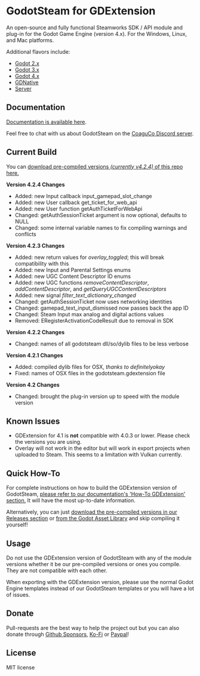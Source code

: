 # GodotSteam for GDExtension
An open-source and fully functional Steamworks SDK / API module and plug-in for the Godot Game Engine (version 4.x). For the Windows, Linux, and Mac platforms.

Additional flavors include:
- [Godot 2.x](https://github.com/Gramps/GodotSteam/tree/godot2)
- [Godot 3.x](https://github.com/Gramps/GodotSteam/tree/master)
- [Godot 4.x](https://github.com/Gramps/GodotSteam/tree/godot4)
- [GDNative](https://github.com/Gramps/GodotSteam/tree/gdnative)
- [Server](https://github.com/Gramps/GodotSteam/tree/server)

Documentation
---
[Documentation is available here](https://godotsteam.com/).

Feel free to chat with us about GodotSteam on the [CoaguCo Discord server](https://discord.gg/SJRSq6K).

Current Build
---
You can [download pre-compiled versions _(currently v4.2.4)_ of this repo here.](https://github.com/Gramps/GodotSteam/releases)

**Version 4.2.4 Changes**
- Added: new Input callback input_gamepad_slot_change
- Added: new User callback get_ticket_for_web_api
- Added: new User function getAuthTicketForWebApi
- Changed: getAuthSessionTicket argument is now optional, defaults to NULL
- Changed: some internal variable names to fix compiling warnings and conflicts

**Version 4.2.3 Changes**
- Added: new return values for _overlay_toggled_; this will break compatibility with this
- Added: new Input and Parental Settings enums
- Added: new UGC Content Descriptor ID enums
- Added: new UGC functions _removeContentDescriptor_, _addContentDescriptor_, and _getQueryUGCContentDescriptors_
- Added: new signal _filter_text_dictionary_changed_
- Changed: getAuthSessionTicket now uses networking identities
- Changed: gamepad_text_input_dismissed now passes back the app ID
- Changed: Steam Input max analog and digital actions values
- Removed: ERegisterActivationCodeResult due to removal in SDK

**Version 4.2.2 Changes**
- Changed: names of all godotsteam dll/so/dylib files to be less verbose

**Version 4.2.1 Changes**
- Added: compiled dylib files for OSX, _thanks to definitelyokay_
- Fixed: names of OSX files in the godotsteam.gdextension file

**Version 4.2 Changes**
- Changed: brought the plug-in version up to speed with the module version

Known Issues
---
- GDExtension for 4.1 is **not** compatible with 4.0.3 or lower. Please check the versions you are using.
- Overlay will not work in the editor but will work in export projects when uploaded to Steam.  This seems to a limitation with Vulkan currently.

Quick How-To
---
For complete instructions on how to build the GDExtension version of GodotSteam, [please refer to our documentation's 'How-To GDExtension' section.](https://godotsteam.com/howto_gdextension/) It will have the most up-to-date information.

Alternatively, you can just [download the pre-compiled versions in our Releases section](https://github.com/Gramps/GodotSteam/releases) or [from the Godot Asset Library](https://godotengine.org/asset-library/asset/1768) and skip compiling it yourself!

Usage
----------
Do not use the GDExtension version of GodotSteam with any of the module versions whether it be our pre-compiled versions or ones you compile.  They are not compatible with each other.

When exporting with the GDExtension version, please use the normal Godot Engine templates instead of our GodotSteam templates or you will have a lot of issues.

Donate
---
Pull-requests are the best way to help the project out but you can also donate through [Github Sponsors](https://github.com/sponsors/Gramps), [Ko-Fi](https://ko-fi.com/grampsgarcia) or [Paypal](https://www.paypal.me/sithlordkyle)!

License
---
MIT license
